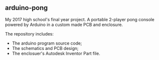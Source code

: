 ## arduino-pong

My 2017 high school's final year project. A portable 2-player pong console powered by Arduino in a custom made PCB and enclosure.

The repository includes:
*   The arduino program source code;
*   The schematics and PCB design;
*   The enclosuer's Autodesk Inventor Part file.